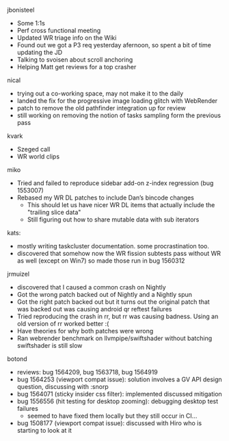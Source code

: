jbonisteel
  * Some 1:1s
  * Perf cross functional meeting
  * Updated WR triage info on the Wiki
  * Found out we got a P3 req yesterday afernoon, so spent a bit of time updating the JD
  * Talking to svoisen about scroll anchoring
  * Helping Matt get reviews for a top crasher

nical
  * trying out a co-working space, may not make it to the daily
  * landed the fix for the progressive image loading glitch with WebRender
  * patch to remove the old pathfinder integration up for review
  * still working on removing the notion of tasks sampling form the previous pass

kvark
  * Szeged call
  * WR world clips

miko
  * Tried and failed to reproduce sidebar add-on z-index regression (bug 1553007) 
  * Rebased my WR DL patches to include Dan’s bincode changes
    * This should let us have nicer WR DL items that actually include the "trailing slice data"
    * Still figuring out how to share mutable data with sub iterators

kats:
  * mostly writing taskcluster documentation. some procrastination too.
  * discovered that somehow now the WR fission subtests pass without WR as well (except on Win7) so made those run in bug 1560312

jrmuizel
  * discovered that I caused a common crash on Nightly
  * Got the wrong patch backed out of Nightly and a Nightly spun
  * Got the right patch backed out but it turns out the original patch that was backed out was causing android qr reftest failures
  * Tried reproducing the crash in rr, but rr was causing badness. Using an old version of rr worked better :(
  * Have theories for why both patches were wrong
  * Ran webrender benchmark on llvmpipe/swiftshader without batching swiftshader is still slow

botond
  * reviews: bug 1564209, bug 1563718, bug 1564919 
  * bug 1564253 (viewport compat issue): solution involves a GV API design question, discussing with :snorp 
  * bug 1564071 (sticky insider css filter): implemented discussed mitigation 
  * bug 1556556 (hit testing for desktop zooming): debugging desktop test failures 
    * seemed to have fixed them locally but they still occur in CI... 
  * bug 1508177 (viewport compat issue): discussed with Hiro who is starting to look at it
